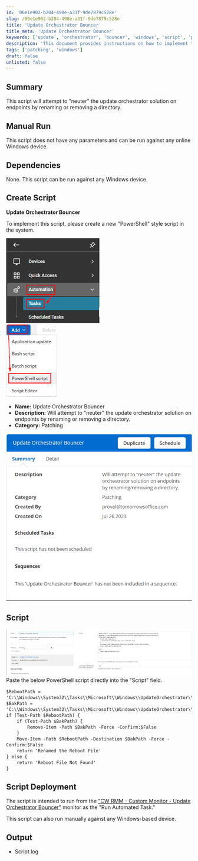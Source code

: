 ```yaml
---
id: '06e1e902-b204-498e-a31f-9de7879c528e'
slug: /06e1e902-b204-498e-a31f-9de7879c528e
title: 'Update Orchestrator Bouncer'
title_meta: 'Update Orchestrator Bouncer'
keywords: ['update', 'orchestrator', 'bouncer', 'windows', 'script', 'patching']
description: 'This document provides instructions on how to implement the Update Orchestrator Bouncer script, which attempts to disable the update orchestrator solution on Windows endpoints by renaming or removing specific directories. It includes details on manual execution, dependencies, and deployment methods.'
tags: ['patching', 'windows']
draft: false
unlisted: false
---
```


## Summary

This script will attempt to "neuter" the update orchestrator solution on endpoints by renaming or removing a directory.

## Manual Run

This script does not have any parameters and can be run against any online Windows device.

## Dependencies

None. This script can be run against any Windows device.

## Create Script

**Update Orchestrator Bouncer**

To implement this script, please create a new "PowerShell" style script in the system.

![Image 1](../../../static/img/Update-Orchestrator-Bouncer/image_6.png)  
![Image 2](../../../static/img/Update-Orchestrator-Bouncer/image_7.png)  

- **Name:** Update Orchestrator Bouncer  
- **Description:** Will attempt to "neuter" the update orchestrator solution on endpoints by renaming or removing a directory.  
- **Category:** Patching  

![Image 3](../../../static/img/Update-Orchestrator-Bouncer/image_8.png)  

## Script

![Image 4](../../../static/img/Update-Orchestrator-Bouncer/image_9.png)  
Paste the below PowerShell script directly into the "Script" field.

```
$RebootPath = 'C:\\Windows\\System32\\Tasks\\Microsoft\\Windows\\UpdateOrchestrator\\reboot'
$BakPath = 'C:\\Windows\\System32\\Tasks\\Microsoft\\Windows\\UpdateOrchestrator\\reboot.bak'
if (Test-Path $RebootPath) {
    if (Test-Path $BakPath) {
        Remove-Item -Path $BakPath -Force -Confirm:$False
    }
    Move-Item -Path $RebootPath -Destination $BakPath -Force -Confirm:$False
    return 'Renamed the Reboot File'
} else {
    return 'Reboot File Not Found'
}
```

## Script Deployment

The script is intended to run from the ["CW RMM - Custom Monitor - Update Orchestrator Bouncer"](https://proval.itglue.com/5078775/docs/13460540#version=published&amp;documentMode=edit) monitor as the "Run Automated Task."

This script can also run manually against any Windows-based device.

## Output

- Script log

